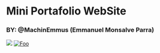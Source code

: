 # Mini Portafolio WebSite

### BY: @MachinEmmus (Emmanuel Monsalve Parra)

[<img src="http://www.google.com.au/images/nav_logo7.png">](http://google.com.au/)
[![Foo](http://www.google.com.au/images/nav_logo7.png)](http://google.com.au/)